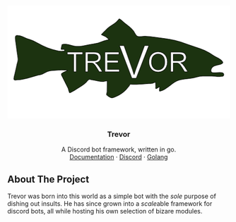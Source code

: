 <div id="top"></div>

<!-- PROJECT LOGO -->
<br />
<div align="center">
  <a href="https://github.com/fishykins/trevor/assets/logo.png">
    <img src="assets/logo.png" alt="Logo" width="521" height="256">
  </a>

  <h3 align="center">Trevor</h3>

  <p align="center">
    A Discord bot framework, written in go.
    <br />
    <a href="https://github.com/fishykins/trevor/">Documentation</a>
    ·
    <a href="https://discord.com/developers/docs/intro">Discord</a>
    ·
    <a href="https://go.dev/">Golang</a>

  </p>
</div>



## About The Project
Trevor was born into this world as a simple bot with the *sole* purpose of dishing out insults. He has since grown into a *scale*able framework for discord bots, all while hosting his own selection of bizare modules. 
